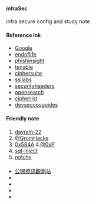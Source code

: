 #### infraSec
infra secure config and study note
#### Reference lnk
+ [Google](https://www.google.com.tw/)
+ [endoflife](https://endoflife.date/)
+ [phishinsight](https://cloud.phishinsight.trendmicro.com/auth/sign-in)
+ [tenable](https://zh-tw.tenable.com/plugins/newest)
+ [ciphersuite](https://ciphersuite.info/cs/)
+ [ssllabs](https://www.ssllabs.com/ssltest/index.html)
+ [securityheaders](https://securityheaders.com/)
+ [opensearch](https://opensearch.org/docs/latest/)
+ [cipherlist](https://syslink.pl/cipherlist/)
+ [devsecopsguides](https://devsecopsguides.com/docs/checklists)

[]()
[]()
####  Friendly note

1. [dayrain-22](https://dayrain-22.github.io/cert/)
2. [@GromHacks](https://medium.com/@GromHacks)
3. [0x584A](https://github.com/0x584A/oscp-notes)
4.[@0xP](https://medium.com/@0xP)
5. [sql-inject](https://www.acunetix.com/websitesecurity/sql-injection2/)
6. [notchx](https://notchxor.github.io/oscp-notes/)
[]()
[]()


####
+ [公開資訊觀測站](https://mops.twse.com.tw/mops/web/index)
+ []()
+ []()
+ []()
+ []()
[]()
[]()
